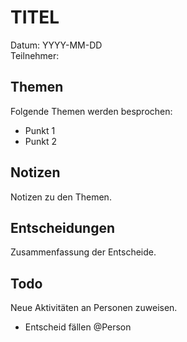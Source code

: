 # TITEL

Datum: YYYY-MM-DD\
Teilnehmer: 

## Themen

Folgende Themen werden besprochen:

* Punkt 1
* Punkt 2

## Notizen

Notizen zu den Themen.

## Entscheidungen

Zusammenfassung der Entscheide.

## Todo

Neue Aktivitäten an Personen zuweisen.

- Entscheid fällen @Person